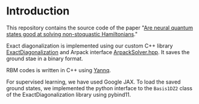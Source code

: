 # Introduction
This repository contains the source code of the paper "[Are neural quantum states good at solving non-stoquastic Hamiltonians](https://arxiv.org/abs/2012.08889)."

Exact diagonalization is implemented using our custom C++ library [ExactDiagonalization](https://github.com/chaeyeunpark/ExactDiagonalization) and Arpack interface [ArpackSolver.hpp](include/ArpackSolver.hpp). It saves the ground stae in a binary format.

RBM codes is written in C++ using [Yannq](https://github.com/chaeyeunpark/Yannq).

For supervised learning, we have used Google JAX. To load the saved ground states, we implemented the python interface to the `Basis1DZ2` class of the ExactDiagonalization library using pybind11.
